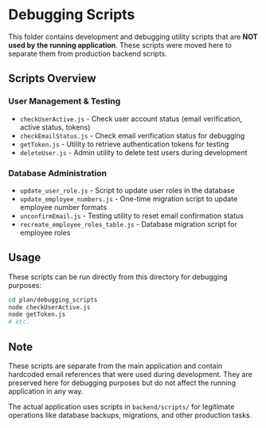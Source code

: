 # Debugging Scripts

This folder contains development and debugging utility scripts that are **NOT used by the running application**. These scripts were moved here to separate them from production backend scripts.

## Scripts Overview

### User Management & Testing
- `checkUserActive.js` - Check user account status (email verification, active status, tokens)
- `checkEmailStatus.js` - Check email verification status for debugging
- `getToken.js` - Utility to retrieve authentication tokens for testing
- `deleteUser.js` - Admin utility to delete test users during development

### Database Administration
- `update_user_role.js` - Script to update user roles in the database
- `update_employee_numbers.js` - One-time migration script to update employee number formats
- `unconfirmEmail.js` - Testing utility to reset email confirmation status
- `recreate_employee_roles_table.js` - Database migration script for employee roles

## Usage

These scripts can be run directly from this directory for debugging purposes:

```bash
cd plan/debugging_scripts
node checkUserActive.js
node getToken.js
# etc.
```

## Note

These scripts are separate from the main application and contain hardcoded email references that were used during development. They are preserved here for debugging purposes but do not affect the running application in any way.

The actual application uses scripts in `backend/scripts/` for legitimate operations like database backups, migrations, and other production tasks.